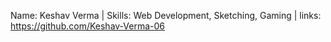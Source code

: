  Name: Keshav Verma | Skills: Web Development, Sketching, Gaming | links: https://github.com/Keshav-Verma-06

